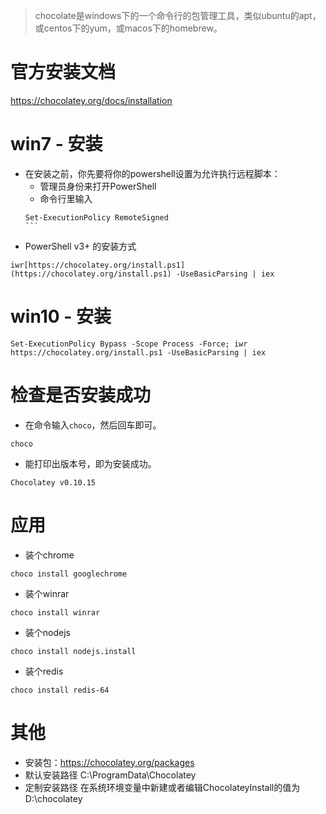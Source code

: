 > chocolate是windows下的一个命令行的包管理工具，类似ubuntu的apt，或centos下的yum，或macos下的homebrew。

# 官方安装文档
https://chocolatey.org/docs/installation

# win7 - 安装
* 在安装之前，你先要将你的powershell设置为允许执行远程脚本：
  - 管理员身份来打开PowerShell
  - 命令行里输入
  ```
  Set-ExecutionPolicy RemoteSigned
  ```  
* PowerShell v3+ 的安装方式
```
iwr[https://chocolatey.org/install.ps1](https://chocolatey.org/install.ps1) -UseBasicParsing | iex
```

# win10 - 安装
```
Set-ExecutionPolicy Bypass -Scope Process -Force; iwr https://chocolatey.org/install.ps1 -UseBasicParsing | iex
```

# 检查是否安装成功
* 在命令输入`choco`，然后回车即可。
```
choco
```
* 能打印出版本号，即为安装成功。
```
Chocolatey v0.10.15
```

# 应用
* 装个chrome
```
choco install googlechrome
```
* 装个winrar
```
choco install winrar
```
* 装个nodejs
```
choco install nodejs.install
```
* 装个redis
```
choco install redis-64
```

# 其他
* 安装包：https://chocolatey.org/packages
* 默认安装路径 C:\ProgramData\Chocolatey
* 定制安装路径 在系统环境变量中新建或者编辑ChocolateyInstall的值为D:\chocolatey
